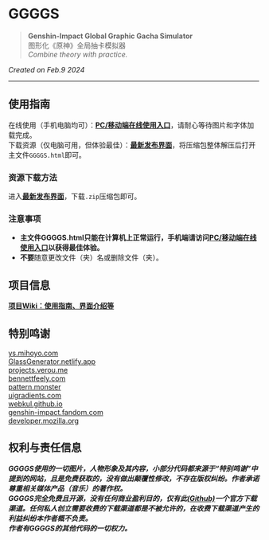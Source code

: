 # GGGGS
> **Genshin-Impact Global Graphic Gacha Simulator**   
> 图形化《原神》全局抽卡模拟器   
> *Combine theory with practice.*
  
*Created on Feb.9 2024*

***


## 使用指南
在线使用（手机电脑均可）：[**PC/移动端在线使用入口**](https://quartzquincy2019.github.io/GGGGS/GGGGS.html)，请耐心等待图片和字体加载完成。    
下载资源（仅电脑可用，但体验最佳）：[**最新发布界面**](https://github.com/QuartzQuincy2019/GGGGS/releases/latest)，将压缩包整体解压后打开主文件`GGGGS.html`即可。
### 资源下载方法
进入[**最新发布界面**](https://github.com/QuartzQuincy2019/GGGGS/releases/latest)，下载`.zip`压缩包即可。
### 注意事项
- **主文件GGGGS.html只能在计算机上正常运行，手机端请访问[PC/移动端在线使用入口](https://quartzquincy2019.github.io/GGGGS/GGGGS.html)以获得最佳体验。**
- **不要**随意更改文件（夹）名或删除文件（夹）。
## 项目信息
[**项目Wiki：使用指南、界面介绍等**](https://github.com/QuartzQuincy2019/GGGGS/wiki)
## 特别鸣谢
[ys.mihoyo.com](https://ys.mihoyo.com/)   
[GlassGenerator.netlify.app](https://glassgenerator.netlify.app/)   
[projects.verou.me](https://projects.verou.me/css3patterns/)   
[bennettfeely.com](https://bennettfeely.com/gradients/)  
[pattern.monster](https://pattern.monster/)   
[uigradients.com](https://uigradients.com/)   
[webkul.github.io](https://webkul.github.io/coolhue/)   
[genshin-impact.fandom.com](https://genshin-impact.fandom.com/wiki/Genshin_Impact_Wiki)   
[developer.mozilla.org](https://developer.mozilla.org/zh-CN/docs/Web/CSS/)   
## 权利与责任信息
***GGGGS使用的一切图片，人物形象及其内容，小部分代码都来源于“特别鸣谢”中提到的网站，且是免费获取的，没有做出颠覆性修改，不存在版权纠纷。作者承诺尊重相关媒体产品（音乐）的著作权。***    
***GGGGS完全免费且开源，没有任何商业盈利目的，仅有此[(Github)](https://github.com/QuartzQuincy2019/GGGGS)一个官方下载渠道。任何私人创立需要收费的下载渠道都是不被允许的，在收费下载渠道产生的利益纠纷本作者概不负责。***    
***作者有GGGGS的其他代码的一切权力。***

